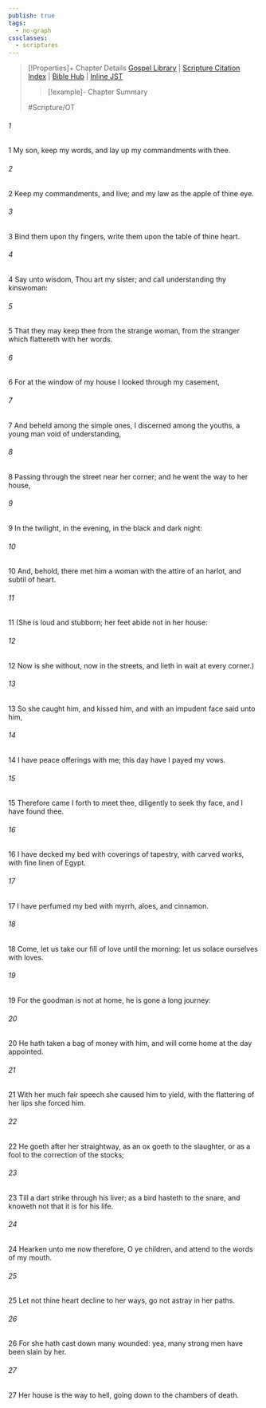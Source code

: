 ```yaml
---
publish: true
tags:
  - no-graph
cssclasses:
  - scriptures
---
```

>[!Properties]+ Chapter Details
>[Gospel Library](https://churchofjesuschrist.org/study/scriptures/ot/prov/7?lang=eng)    |    [Scripture Citation Index](https://scriptures.byu.edu/#07807::c07807)    |    [Bible Hub](https://biblehub.com/proverbs/7.htm)    |    [Inline JST](https://scripturetoolbox.com/html/ic/Proverbs/7.html)
>>[!example]- Chapter Summary
>> 
> 
>
>#Scripture/OT
###### 1
1 My son, keep my words, and lay up my commandments with thee.
###### 2
2 Keep my commandments, and live; and my law as the apple of thine eye.
###### 3
3 Bind them upon thy fingers, write them upon the table of thine heart.
###### 4
4 Say unto wisdom, Thou art my sister; and call understanding thy kinswoman:
###### 5
5 That they may keep thee from the strange woman, from the stranger which flattereth with her words.
###### 6
6 For at the window of my house I looked through my casement,
###### 7
7 And beheld among the simple ones, I discerned among the youths, a young man void of understanding,
###### 8
8 Passing through the street near her corner; and he went the way to her house,
###### 9
9 In the twilight, in the evening, in the black and dark night:
###### 10
10 And, behold, there met him a woman with the attire of an harlot, and subtil of heart.
###### 11
11 (She is loud and stubborn; her feet abide not in her house:
###### 12
12 Now is she without, now in the streets, and lieth in wait at every corner.)
###### 13
13 So she caught him, and kissed him, and with an impudent face said unto him,
###### 14
14 I have peace offerings with me; this day have I payed my vows.
###### 15
15 Therefore came I forth to meet thee, diligently to seek thy face, and I have found thee.
###### 16
16 I have decked my bed with coverings of tapestry, with carved works, with fine linen of Egypt.
###### 17
17 I have perfumed my bed with myrrh, aloes, and cinnamon.
###### 18
18 Come, let us take our fill of love until the morning: let us solace ourselves with loves.
###### 19
19 For the goodman is not at home, he is gone a long journey:
###### 20
20 He hath taken a bag of money with him, and will come home at the day appointed.
###### 21
21 With her much fair speech she caused him to yield, with the flattering of her lips she forced him.
###### 22
22 He goeth after her straightway, as an ox goeth to the slaughter, or as a fool to the correction of the stocks;
###### 23
23 Till a dart strike through his liver; as a bird hasteth to the snare, and knoweth not that it is for his life.
###### 24
24 Hearken unto me now therefore, O ye children, and attend to the words of my mouth.
###### 25
25 Let not thine heart decline to her ways, go not astray in her paths.
###### 26
26 For she hath cast down many wounded: yea, many strong men have been slain by her.
###### 27
27 Her house is the way to hell, going down to the chambers of death.
